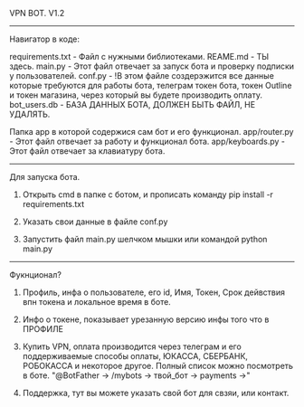 VPN BOT. V1.2

------------------------------------------------------------------------------------------------------

Навигатор в коде:

requirements.txt - Файл с нужными библиотеками.
REAME.md - ТЫ здесь.
main.py - Этот файл отвечает за запуск бота и проверку подписки у пользователей.
conf.py - !В этом файле создерэжится все данные которые требуются для работы бота, телеграм токен бота, токен Outline и токен магазина, через который вы будете производить оплату.
bot_users.db - БАЗА ДАННЫХ БОТА, ДОЛЖЕН БЫТЬ ФАЙЛ, НЕ УДАЛЯТЬ.

Папка app в которой содержися сам бот и его функционал.
app/router.py - Этот файл отвечает за работу и функционал бота.
app/keyboards.py - Этот файл отвечает за клавиатуру бота.

------------------------------------------------------------------------------------------------------

Для запуска бота.

1. Открыть cmd в папке с ботом, и прописать команду
pip install -r requirements.txt

2. Указать свои данные в файле conf.py

3. Запустить файл main.py шелчком мышки или командой python main.py

------------------------------------------------------------------------------------------------------

Фукнционал?
1. Профиль, инфа о пользователе, его id, Имя, Токен, Срок дейвствия впн токена и локальное время в боте.

2. Инфо о токене, показывает урезанную версию инфы того что в ПРОФИЛЕ

3. Купить VPN, оплата производится через телеграм и его поддерживаемые способы оплаты, ЮКАССА, СБЕРБАНК, РОБОКАССА и некоторое другое. Полный список можно посмотреть в боте.
"@BotFather -> /mybots -> твой_бот -> payments ->"

4. Поддержка, тут вы можете указать свой бот для свзяи, или контакт.
